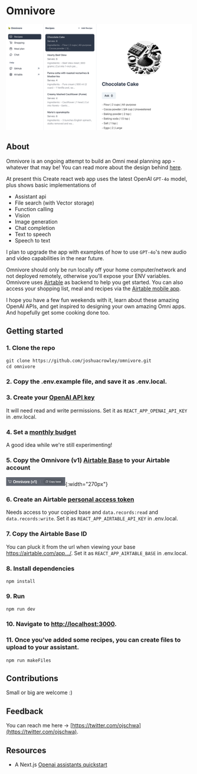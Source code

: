 # Omnivore

![Omnivore app](public/Hero.png)

## About

Omnivore is an ongoing attempt to build an Omni meal planning app - whatever that may be! You can read more about the design behind [here](https://joshuacrowley.com/study/omnivore).

At present this Create react web app uses the latest OpenAI `GPT-4o` model, plus shows basic implementations of

- Assistant api
- File search (with Vector storage)
- Function calling
- Vision
- Image generation
- Chat completion
- Text to speech
- Speech to text

I plan to upgrade the app with examples of how to use `GPT-4o`'s new audio and video capabilities in the near future.

Omnivore should only be run locally off your home computer/network and not deployed remotely, otherwise you'll expose your ENV variables. Omnivore uses [Airtable](https://airtable.com/) as backend to help you get started. You can also access your shopping list, meal and recipes via the [Airtable mobile app](https://apps.apple.com/us/app/airtable/id914172636).

I hope you have a few fun weekends with it, learn about these amazing OpenAI APIs, and get inspired to designing your own amazing Omni apps. And hopefully get some cooking done too.

## Getting started

### 1. Clone the repo

```shell
git clone https://github.com/joshuacrowley/omnivore.git
cd omnivore
```

### 2. Copy the .env.example file, and save it as .env.local.

### 3. Create your [OpenAI API key](https://platform.openai.com/api-keys)

It will need read and write permissions. Set it as `REACT_APP_OPENAI_API_KEY` in .env.local.

### 4. Set a [monthly budget](https://platform.openai.com/settings/organization/limits)

A good idea while we're still experimenting!

### 5. Copy the Omnivore (v1) [Airtable Base](https://airtable.com/appdqcBRR3roXoUQd/shrWBkBRSTnR6xfZs) to your Airtable account

![Airtable base](./public/airtable-base.png){:width="270px"}

### 6. Create an Airtable [personal access token](https://airtable.com/create/tokens)

Needs access to your copied base and `data.records:read` and `data.records:write`. Set it as `REACT_APP_AIRTABLE_API_KEY` in .env.local.

### 7. Copy the Airtable Base ID

You can pluck it from the url when viewing your base https://airtable.com/app.../. Set it as `REACT_APP_AIRTABLE_BASE` in .env.local.

### 8. Install dependencies

```shell
npm install
```

### 9. Run

```shell
npm run dev
```

### 10. Navigate to [http://localhost:3000](http://localhost:3000).

### 11. Once you've added some recipes, you can create files to upload to your assistant.

```shell
npm run makeFiles
```

## Contributions

Small or big are welcome :)

## Feedback

You can reach me here -> [https://twitter.com/ojschwa](https://twitter.com/ojschwa).

## Resources

- A Next.js [Openai assistants quickstart](https://github.com/openai/openai-assistants-quickstart)
